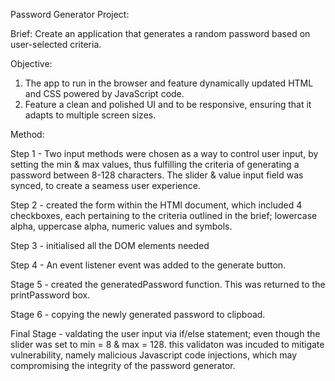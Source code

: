 Password Generator Project:

Brief:
Create an application that generates a random password based on user-selected criteria. 

Objective:
1. The app to run in the browser and feature dynamically updated HTML and CSS powered by JavaScript code. 
2. Feature a clean and polished UI and to be responsive, ensuring that it adapts to multiple screen sizes.

Method:

Step 1 - Two input methods were chosen as a way to control user input, by setting the min & max values, thus fulfilling the criteria of generating a password between 8-128 characters. The slider & value input field was synced, to create a seamess user experience.

Step 2 - created the form within the HTMl document, which included 4 checkboxes, each pertaining to the criteria outlined in the brief; lowercase alpha, uppercase alpha, numeric values and symbols.

Step 3 - initialised all the DOM elements needed

Step 4 - An event listener event was added to the generate button.

Stage 5 - created the generatedPassword function.  This was returned to the printPassword box.  

Stage 6 - copying the newly generated password to clipboad.

Final Stage - valdating the user input via if/else statement; even though the slider was set to min = 8 & max = 128. this validaton was incuded to mitigate vulnerability, namely malicious Javascript code injections, which may compromising the integrity of the password generator.




